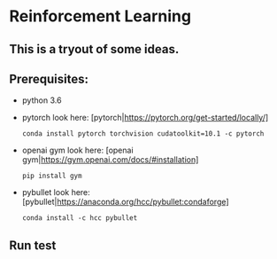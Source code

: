# Reinforcement Learning

## This is a tryout of some ideas.

## Prerequisites:

* python 3.6
* pytorch
  look here: [pytorch|https://pytorch.org/get-started/locally/]

  ```conda install pytorch torchvision cudatoolkit=10.1 -c pytorch```

* openai gym
  look here: [openai gym|https://gym.openai.com/docs/#installation]

  ```pip install gym```

* pybullet
  look here: [pybullet|https://anaconda.org/hcc/pybullet:condaforge]
  
  ```conda install -c hcc pybullet```


## Run test

```python ./test.py


